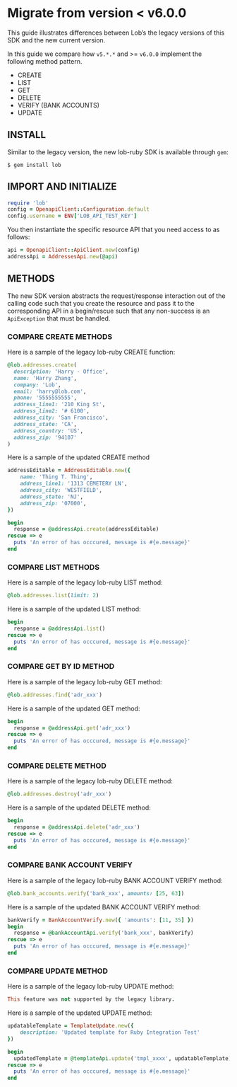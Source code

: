 # Migrate from version < v6.0.0

This guide illustrates differences between Lob’s the legacy versions of this SDK and the new current version.

In this guide we compare how `v5.*.*` and >= `v6.0.0` implement the following method pattern.

- CREATE
- LIST
- GET
- DELETE
- VERIFY (BANK ACCOUNTS)
- UPDATE

## INSTALL

Similar to the legacy version, the new lob-ruby SDK is available through `gem`:

```
$ gem install lob
```

## IMPORT AND INITIALIZE


```ruby
require 'lob'
config = OpenapiClient::Configuration.default
config.username = ENV['LOB_API_TEST_KEY']
```
You then instantiate the specific resource API that you need access to as follows:

```ruby
api = OpenapiClient::ApiClient.new(config)
addressApi = AddressesApi.new(@api)

```

## METHODS

The new SDK version abstracts the request/response interaction out of the calling code such that you create the resource and pass it to the corresponding API in a begin/rescue such that any non-success is an `ApiException` that must be handled.

### COMPARE CREATE METHODS

Here is a sample of the legacy lob-ruby CREATE function:

```ruby
@lob.addresses.create(
  description: 'Harry - Office',
  name: 'Harry Zhang',
  company: 'Lob',
  email: 'harry@lob.com',
  phone: '5555555555',
  address_line1: '210 King St',
  address_line2: '# 6100',
  address_city: 'San Francisco',
  address_state: 'CA',
  address_country: 'US',
  address_zip: '94107'
)
```

Here is a sample of the updated CREATE method

```ruby
addressEditable = AddressEditable.new({
    name: 'Thing T. Thing',
    address_line1: '1313 CEMETERY LN',
    address_city: 'WESTFIELD',
    address_state: 'NJ',
    address_zip: '07000',
})

begin
  response = @addressApi.create(addressEditable)
rescue => e
  puts 'An error of has occcured, message is #{e.message}'
end
```

### COMPARE LIST METHODS

Here is a sample of the legacy lob-ruby LIST method:

```ruby
@lob.addresses.list(limit: 2)
```

Here is a sample of the updated LIST method:

```ruby
begin
  response = @addressApi.list()
rescue => e
  puts 'An error of has occcured, message is #{e.message}'
end
```

### COMPARE GET BY ID METHOD

Here is a sample of the legacy lob-ruby GET method:

```ruby
@lob.addresses.find('adr_xxx')

```

Here is a sample of the updated GET method:

```ruby
begin
  response = @addressApi.get('adr_xxx')
rescue => e
  puts 'An error of has occcured, message is #{e.message}'
end
```

### COMPARE DELETE METHOD

Here is a sample of the legacy lob-ruby DELETE method:

```ruby
@lob.addresses.destroy('adr_xxx')
```

Here is a sample of the updated DELETE method:

```ruby
begin
  response = @addressApi.delete('adr_xxx')
rescue => e
  puts 'An error of has occcured, message is #{e.message}'
end
```

### COMPARE BANK ACCOUNT VERIFY

Here is a sample of the legacy lob-ruby BANK ACCOUNT VERIFY method:

```ruby
@lob.bank_accounts.verify('bank_xxx', amounts: [25, 63])
```

Here is a sample of the updated BANK ACCOUNT VERIFY method:

```ruby
bankVerify = BankAccountVerify.new({ 'amounts': [11, 35] })
begin
  response = @bankAccountApi.verify('bank_xxx', bankVerify)
rescue => e
  puts 'An error of has occcured, message is #{e.message}'
end
```

### COMPARE UPDATE METHOD

Here is a sample of the legacy lob-ruby UPDATE method:

```ruby
This feature was not supported by the legacy library.
```

Here is a sample of the updated UPDATE method:

```ruby
updatableTemplate = TemplateUpdate.new({
    description: 'Updated template for Ruby Integration Test'
})

begin
  updatedTemplate = @templateApi.update('tmpl_xxxx', updatableTemplate)
rescue => e
  puts 'An error of has occcured, message is #{e.message}'
end
```
